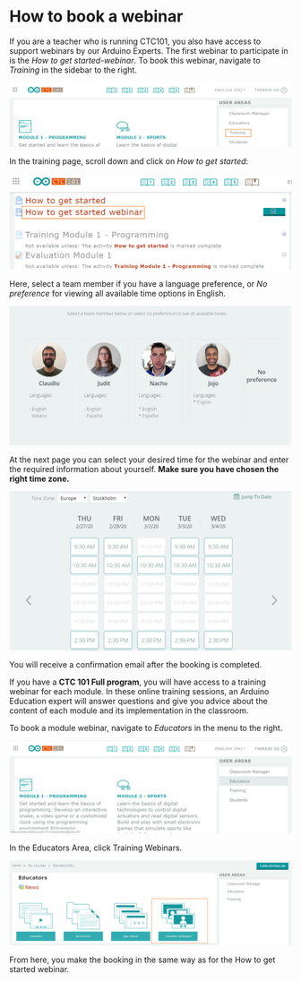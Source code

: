 # How to book a webinar

If you are a teacher who is running CTC101, you also have access to support webinars by our Arduino Experts. The first webinar to participate in is the *How to get started-webinar*. To book this webinar, navigate to *Training* in the sidebar to the right.

![Training Section location](/assets/img/education/CTC101_Webinars1.png)

In the training page, scroll down and click on *How to get started*:

![Training Section content](/assets/img/education/CTC101_Webinars2.png)

Here, select a team member if you have a language preference, or *No preference* for viewing all available time options in English.

![Webinar language](/assets/img/education/CTC101_Webinars3.png)

At the next page you can select your desired time for the webinar and enter the required information about yourself. **Make sure you have chosen the right time zone.**

![Time slot booking](/assets/img/education/CTC101_Webinars4.png)

You will receive a confirmation email after the booking is completed.

If you have a **CTC 101 Full program**, you will have access to a training webinar for each module. In these online training sessions, an Arduino Education expert will answer questions and give you advice about the content of each module and its implementation in the classroom.

To book a module webinar, navigate to *Educators* in the menu to the right.

![Education section location](/assets/img/education/CTC101_Webinars5.png)

In the Educators Area, click Training Webinars.

![Full program webinars](/assets/img/education/CTC101_Webinars6.png)

From here, you make the booking in the same way as for the How to get started webinar.
